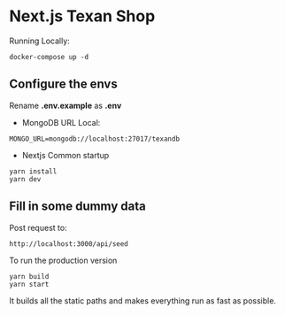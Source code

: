 # Next.js Texan Shop

Running Locally:
```
docker-compose up -d
``` 

## Configure the envs
Rename  __.env.example__ as __.env__
* MongoDB URL Local:
```
MONGO_URL=mongodb://localhost:27017/texandb
```

* Nextjs Common startup
```
yarn install
yarn dev
```


## Fill in some dummy data

Post request to:
```
http://localhost:3000/api/seed
```

To run the production version
```
yarn build
yarn start
```
It builds all the static paths and makes everything run as fast as possible.

